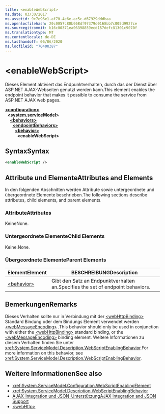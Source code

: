 ```yaml
---
title: <enableWebScript>
ms.date: 03/30/2017
ms.assetid: 9c7e96e1-af70-4e6e-ac5c-d67929dddbaa
ms.openlocfilehash: 20c0057c80b668df97379d0168bb7c005d9927ce
ms.sourcegitcommit: b16c00371ea06398859ecd157defc81301c9070f
ms.translationtype: MT
ms.contentlocale: de-DE
ms.lasthandoff: 06/06/2020
ms.locfileid: "70400387"
---
```

# \<enableWebScript>
<span data-ttu-id="e9a52-101">Dieses Element aktiviert das Endpunktverhalten, durch das der Dienst über ASP.NET AJAX-Webseiten genutzt werden kann.</span><span class="sxs-lookup"><span data-stu-id="e9a52-101">This element enables the endpoint behavior that makes it possible to consume the service from ASP.NET AJAX web pages.</span></span>  
  
[**\<configuration>**](../configuration-element.md)\
&nbsp;&nbsp;[**\<system.serviceModel>**](system-servicemodel.md)\
&nbsp;&nbsp;&nbsp;&nbsp;[**\<behaviors>**](behaviors.md)\
&nbsp;&nbsp;&nbsp;&nbsp;&nbsp;&nbsp;[**\<endpointBehaviors>**](endpointbehaviors.md)\
&nbsp;&nbsp;&nbsp;&nbsp;&nbsp;&nbsp;&nbsp;&nbsp;[**\<behavior>**](behavior-of-endpointbehaviors.md)\
&nbsp;&nbsp;&nbsp;&nbsp;&nbsp;&nbsp;&nbsp;&nbsp;&nbsp;&nbsp;**\<enableWebScript>**  
  
## <a name="syntax"></a><span data-ttu-id="e9a52-102">Syntax</span><span class="sxs-lookup"><span data-stu-id="e9a52-102">Syntax</span></span>  
  
```xml  
<enableWebScript />
```  
  
## <a name="attributes-and-elements"></a><span data-ttu-id="e9a52-103">Attribute und Elemente</span><span class="sxs-lookup"><span data-stu-id="e9a52-103">Attributes and Elements</span></span>  
 <span data-ttu-id="e9a52-104">In den folgenden Abschnitten werden Attribute sowie untergeordnete und übergeordnete Elemente beschrieben.</span><span class="sxs-lookup"><span data-stu-id="e9a52-104">The following sections describe attributes, child elements, and parent elements.</span></span>  
  
### <a name="attributes"></a><span data-ttu-id="e9a52-105">Attribute</span><span class="sxs-lookup"><span data-stu-id="e9a52-105">Attributes</span></span>  
 <span data-ttu-id="e9a52-106">Keine</span><span class="sxs-lookup"><span data-stu-id="e9a52-106">None.</span></span>  
  
### <a name="child-elements"></a><span data-ttu-id="e9a52-107">Untergeordnete Elemente</span><span class="sxs-lookup"><span data-stu-id="e9a52-107">Child Elements</span></span>  
 <span data-ttu-id="e9a52-108">Keine.</span><span class="sxs-lookup"><span data-stu-id="e9a52-108">None.</span></span>  
  
### <a name="parent-elements"></a><span data-ttu-id="e9a52-109">Übergeordnete Elemente</span><span class="sxs-lookup"><span data-stu-id="e9a52-109">Parent Elements</span></span>  
  
|<span data-ttu-id="e9a52-110">Element</span><span class="sxs-lookup"><span data-stu-id="e9a52-110">Element</span></span>|<span data-ttu-id="e9a52-111">BESCHREIBUNG</span><span class="sxs-lookup"><span data-stu-id="e9a52-111">Description</span></span>|  
|-------------|-----------------|  
|[\<behavior>](behavior-of-endpointbehaviors.md)|<span data-ttu-id="e9a52-112">Gibt den Satz an Endpunktverhalten an.</span><span class="sxs-lookup"><span data-stu-id="e9a52-112">Specifies the set of endpoint behaviors.</span></span>|  
  
## <a name="remarks"></a><span data-ttu-id="e9a52-113">Bemerkungen</span><span class="sxs-lookup"><span data-stu-id="e9a52-113">Remarks</span></span>  
 <span data-ttu-id="e9a52-114">Dieses Verhalten sollte nur in Verbindung mit der [\<webHttpBinding>](webhttpbinding.md) Standard Bindung oder dem Bindungs Element verwendet werden [\<webMessageEncoding>](webmessageencoding.md) .</span><span class="sxs-lookup"><span data-stu-id="e9a52-114">This behavior should only be used in conjunction with either the [\<webHttpBinding>](webhttpbinding.md) standard binding, or the [\<webMessageEncoding>](webmessageencoding.md) binding element.</span></span>  <span data-ttu-id="e9a52-115">Weitere Informationen zu diesem Verhalten finden Sie unter <xref:System.ServiceModel.Description.WebScriptEnablingBehavior>.</span><span class="sxs-lookup"><span data-stu-id="e9a52-115">For more information on this behavior, see <xref:System.ServiceModel.Description.WebScriptEnablingBehavior>.</span></span>  
  
## <a name="see-also"></a><span data-ttu-id="e9a52-116">Weitere Informationen</span><span class="sxs-lookup"><span data-stu-id="e9a52-116">See also</span></span>

- <xref:System.ServiceModel.Configuration.WebScriptEnablingElement>
- <xref:System.ServiceModel.Description.WebScriptEnablingBehavior>
- [<span data-ttu-id="e9a52-117">AJAX-Integration und JSON-Unterstützung</span><span class="sxs-lookup"><span data-stu-id="e9a52-117">AJAX Integration and JSON Support</span></span>](../../../wcf/feature-details/ajax-integration-and-json-support.md)
- [\<webHttp>](webhttp.md)
